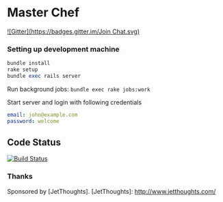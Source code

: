 Master Chef
===========
[![Gitter](https://badges.gitter.im/Join Chat.svg)](https://gitter.im/jetthoughts/master-chef?utm_source=badge&utm_medium=badge&utm_campaign=pr-badge&utm_content=badge)

<Description goe here>

### Setting up development machine

```ruby
bundle install
rake setup
bundle exec rails server
```

Run background jobs: `bundle exec rake jobs:work`


Start server and login with following credentials

```yaml
email: john@example.com
password: welcome
```

## Code Status

[![Build Status](https://travis-ci.org/jetthoughts/master-chef.png?branch=master)](https://travis-ci.org/jetthoughts/master-chef)

### Thanks

Sponsored by [JetThoughts].
[JetThoughts]: http://www.jetthoughts.com/
